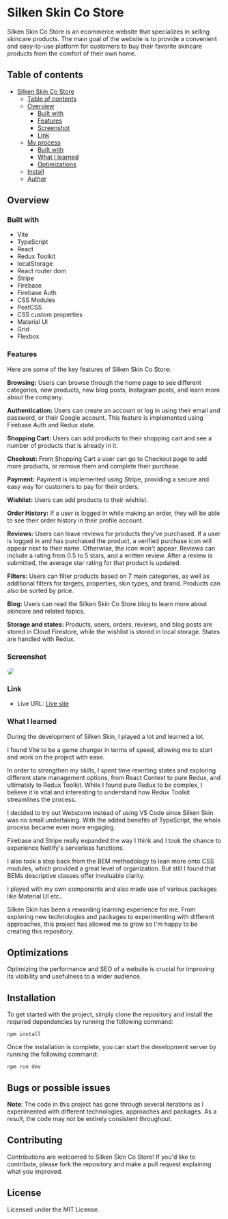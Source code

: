 # Silken Skin Co Store

Silken Skin Co Store is an ecommerce website that specializes in selling skincare products. The main goal of the website is to provide a convenient and easy-to-use platform for customers to buy their favorite skincare products from the comfort of their own home.

## Table of contents

- [Silken Skin Co Store](#silken-skin-co-store)
    - [Table of contents](#table-of-contents)
    - [Overview](#overview)
        - [Built with](#built-with)
        - [Features](#features)
        - [Screenshot](#screenshot)
        - [Link](#link)
    - [My process](#my-process)
        - [Built with](#built-with)
        - [What I learned](#what-i-learned)
        - [Optimizations](#optimizations)
    - [Install](#install)
    - [Author](#author)

## Overview

### Built with

- Vite
- TypeScript
- React
- Redux Toolkit
- localStorage
- React router dom
- Stripe
- Firebase
- Firebase Auth
- CSS Modules
- PostCSS
- CSS custom properties
- Material UI
- Grid
- Flexbox



### Features
Here are some of the key features of Silken Skin Co Store:

**Browsing:** Users can browse through the home page to see different
categories, new products, new blog posts, Instagram posts, and learn more about the company.

**Authentication:** Users can create an account or log in using their email and
password, or their Google account. This feature is implemented using Firebase Auth and Redux state.

**Shopping Cart:** Users can add products to their shopping cart and see a 
number of products that is already in it.

**Checkout:** From Shopping Cart a user can go to Checkout page to add more 
products, or remove them and
complete their purchase.

**Payment:** Payment is implemented using Stripe, providing a secure and easy
way for customers to pay for their orders.

**Wishlist:** Users can add products to their wishlist.

**Order History:** If a user is logged in while making an order, they will be
able to see their order history in their profile account.

**Reviews:** Users can leave reviews for products they've purchased. If a user
is logged in and has purchased the product, a verified purchase icon will appear next to their name. Otherwise, the icon won't appear. Reviews can include a rating from 0.5 to 5 stars, and a written review. After a review is submitted, the average star rating for that product is updated.

**Filters:** Users can filter products based on 7 main categories, as well as
additional filters for targets, properties, skin types, and brand. Products can also be sorted by price.

**Blog:** Users can read the Silken Skin Co Store blog to learn more about
skincare and related topics.

**Storage and states:** Products, users, orders, reviews, and blog posts are
stored in Cloud Firestore, while the wishlist is stored in local storage.
States are handled with Redux.

### Screenshot

<img src="./silken-skin-ss.png" style="border-radius: 15px; max-width: 700px">

### Link

- Live URL: [Live site](silken-skin.netlify.app)

### What I learned

During the development of Silken Skin, I played a lot and learned a lot. 

I found Vite to be a game changer in terms of speed, allowing me to start and work on the project with ease.


In order to strengthen my skills, I spent time rewriting states and exploring different state management options, from React Context to pure Redux, and ultimately to Redux Toolkit. While I found pure Redux to be complex, I believe it is vital and interesting to understand how Redux Toolkit streamlines the process.

I decided to try out Webstorm instead of using VS Code since 
Silken 
Skin was no 
small 
undertaking. With the 
added benefits of TypeScript, the whole process became even more engaging.

Firebase and Stripe really expanded the way I think and I took the chance to 
experience Netlify's serverless functions.

I also took a step back from the BEM methodology to lean more onto CSS modules,
which provided a great level of organization. But still I found that BEMs
descriptive classes offer invaluable clarity.

I played with my own components and also made use of various packages like 
Material UI etc..


Silken Skin has been a rewarding learning experience for me. From 
exploring new technologies and packages to experimenting with different 
approaches, this project has allowed me to grow so I'm happy to be creating 
this 
repository.


## Optimizations

Optimizing the performance and SEO of a website is crucial for improving its visibility and usefulness to a wider audience.

## Installation

To get started with the project, simply clone the repository and install the required dependencies by running the following command:

```shell
npm install
```

Once the installation is complete, you can start the development server by running the following command:

```
npm run dev
```

## Bugs or possible issues

**Note**: The code in this project has gone through several iterations as I 
experimented with different technologies, approaches and packages. As a 
result, the code may not be entirely consistent throughout.

## Contributing

Contributions are welcomed to Silken Skin Co Store! If you'd like to 
contribute, please fork the repository and make a pull request explaining what you improved.

## License

Licensed under the MIT License.